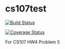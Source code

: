 # cs107test
[![Build Status](https://travis-ci.org/ju21u/cs107testing.svg?branch=main)](https://travis-ci.org/ju21u/cs107testing.svg?branch=main)

[![Coverage Status](https://codecov.io/gh/ju21u/cs107testing/branch/main/graph/badge.svg)](https://codecov.io/gh/ju21u/cs107testing)


For CS107 HW4 Problem 5
